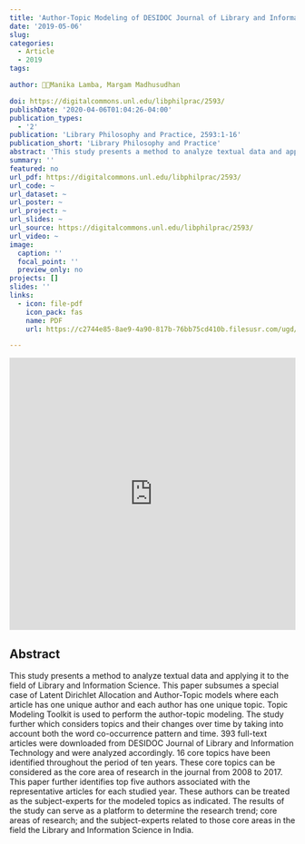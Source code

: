 ```yaml
---
title: 'Author-Topic Modeling of DESIDOC Journal of Library and Information Technology (2008-2017), India'
date: '2019-05-06'
slug:
categories:
  - Article
  - 2019
tags:

author: 👩‍🔬Manika Lamba, Margam Madhusudhan

doi: https://digitalcommons.unl.edu/libphilprac/2593/
publishDate: '2020-04-06T01:04:26-04:00'
publication_types:
  - '2'
publication: 'Library Philosophy and Practice, 2593:1-16'
publication_short: 'Library Philosophy and Practice'
abstract: 'This study presents a method to analyze textual data and applying it to the field of Library and Information Science. This paper subsumes a special case of Latent Dirichlet Allocation and Author-Topic models where each article has one unique author and each author has one unique topic. Topic Modeling Toolkit is used to perform the author-topic modeling. The study further which considers topics and their changes over time by taking into account both the word co-occurrence pattern and time. 393 full-text articles were downloaded from DESIDOC Journal of Library and Information Technology and were analyzed accordingly. 16 core topics have been identified throughout the period of ten years. These core topics can be considered as the core area of research in the journal from 2008 to 2017. This paper further identifies top five authors associated with the representative articles for each studied year. These authors can be treated as the subject-experts for the modeled topics as indicated. The results of the study can serve as a platform to determine the research trend; core areas of research; and the subject-experts related to those core areas in the field the Library and Information Science in India.'
summary: ''
featured: no
url_pdf: https://digitalcommons.unl.edu/libphilprac/2593/
url_code: ~
url_dataset: ~
url_poster: ~
url_project: ~
url_slides: ~
url_source: https://digitalcommons.unl.edu/libphilprac/2593/
url_video: ~
image:
  caption: ''
  focal_point: ''
  preview_only: no
projects: []
slides: ''
links:
  - icon: file-pdf
    icon_pack: fas
    name: PDF
    url: https://c2744e85-8ae9-4a90-817b-76bb75cd410b.filesusr.com/ugd/ff38f5_e0ce908404a84502be3423a295797448.pdf

---
```

<iframe src="https://digitalcommons.unl.edu/cgi/viewcontent.cgi?article=5983&context=libphilprac" width="100%" height="480" seamless="seamless" scrolling="no" frameBorder="0" allowFullScreen></iframe>

## Abstract
This study presents a method to analyze textual data and applying it to the field of Library and Information Science. This paper subsumes a special case of Latent Dirichlet Allocation and Author-Topic models where each article has one unique author and each author has one unique topic. Topic Modeling Toolkit is used to perform the author-topic modeling. The study further which considers topics and their changes over time by taking into account both the word co-occurrence pattern and time. 393 full-text articles were downloaded from DESIDOC Journal of Library and Information Technology and were analyzed accordingly. 16 core topics have been identified throughout the period of ten years. These core topics can be considered as the core area of research in the journal from 2008 to 2017. This paper further identifies top five authors associated with the representative articles for each studied year. These authors can be treated as the subject-experts for the modeled topics as indicated. The results of the study can serve as a platform to determine the research trend; core areas of research; and the subject-experts related to those core areas in the field the Library and Information Science in India.
